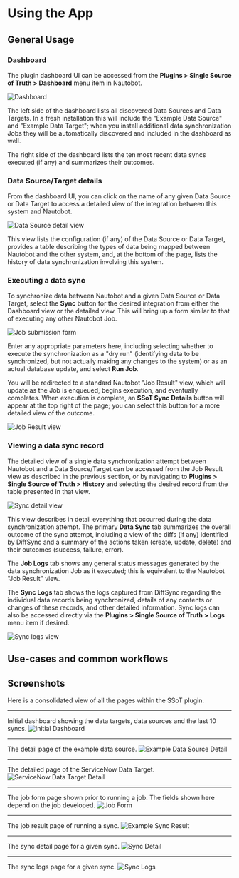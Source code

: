 # Using the App

## General Usage

### Dashboard

The plugin dashboard UI can be accessed from the **Plugins > Single Source of Truth > Dashboard** menu item in Nautobot.

![Dashboard](../images/dashboard_initial.png)

The left side of the dashboard lists all discovered Data Sources and Data Targets. In a fresh installation this will include the "Example Data Source" and "Example Data Target"; when you install additional data synchronization Jobs they will be automatically discovered and included in the dashboard as well.

The right side of the dashboard lists the ten most recent data syncs executed (if any) and summarizes their outcomes.

### Data Source/Target details

From the dashboard UI, you can click on the name of any given Data Source or Data Target to access a detailed view of the integration between this system and Nautobot.

![Data Source detail view](../images/data_source_detail.png)

This view lists the configuration (if any) of the Data Source or Data Target, provides a table describing the types of data being mapped between Nautobot and the other system, and, at the bottom of the page, lists the history of data synchronization involving this system.

### Executing a data sync

To synchronize data between Nautobot and a given Data Source or Data Target, select the **Sync** button for the desired integration from either the Dashboard view or the detailed view. This will bring up a form similar to that of executing any other Nautobot Job.

![Job submission form](../images/run_job.png)

Enter any appropriate parameters here, including selecting whether to execute the synchronization as a "dry run" (identifying data to be synchronized, but not actually making any changes to the system) or as an actual database update, and select **Run Job**.

You will be redirected to a standard Nautobot "Job Result" view, which will update as the Job is enqueued, begins execution, and eventually completes. When execution is complete, an **SSoT Sync Details** button will appear at the top right of the page; you can select this button for a more detailed view of the outcome.

![Job Result view](../images/job_result.png)

### Viewing a data sync record

The detailed view of a single data synchronization attempt between Nautobot and a Data Source/Target can be accessed from the Job Result view as described in the previous section, or by navigating to **Plugins > Single Source of Truth > History** and selecting the desired record from the table presented in that view.

![Sync detail view](../images/sync_detail.png)

This view describes in detail everything that occurred during the data synchronization attempt. The primary **Data Sync** tab summarizes the overall outcome of the sync attempt, including a view of the diffs (if any) identified by DiffSync and a summary of the actions taken (create, update, delete) and their outcomes (success, failure, error).

The **Job Logs** tab shows any general status messages generated by the data synchronization Job as it executed; this is equivalent to the Nautobot "Job Result" view.

The **Sync Logs** tab shows the logs captured from DiffSync regarding the individual data records being synchronized, details of any contents or changes of these records, and other detailed information. Sync logs can also be accessed directly via the **Plugins > Single Source of Truth > Logs** menu item if desired.

![Sync logs view](../images/sync_logs.png)

## Use-cases and common workflows

## Screenshots

Here is a consolidated view of all the pages within the SSoT plugin.

---

Initial dashboard showing the data targets, data sources and the last 10 syncs.
![Initial Dashboard](../images/dashboard_initial.png)

---

The detail page of the example data source.
![Example Data Source Detail](../images/data_source_detail.png)

---

The detailed page of the ServiceNow Data Target.
![ServiceNow Data Target Detail](../images/example_servicenow.png)

---

The job form page shown prior to running a job. The fields shown here depend on the job developed.
![Job Form](../images/run_job.png)

---

The job result page of running a sync.
![Example Sync Result](../images/job_result.png)

---

The sync detail page for a given sync.
![Sync Detail](../images/sync_detail.png)

---

The sync logs page for a given sync.
![Sync Logs](../images/sync_logs.png)

